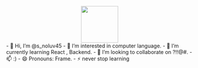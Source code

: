 <div id="header" align="center">
  <img src="https://media.giphy.com/media/M9gbBd9nbDrOTu1Mqx/giphy.gif" width="100"/>
</div>
- 👋 Hi, I’m @s_noluv45
- 👀 I’m interested in computer language.
- 🌱 I’m currently learning React , Backend.
- 💞️ I’m looking to collaborate on ?!!@#.
- 📫 :)
- 😄 Pronouns: Frame.
- ⚡ never stop learning

<!---
Solrawit/Solrawit is a ✨ special ✨ repository because its `README.md` (this file) appears on your GitHub profile.
You can click the Preview link to take a look at your changes.
--->
